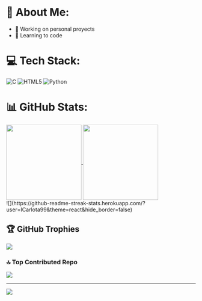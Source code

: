 # 💫 About Me:
- 🔭 Working on personal proyects
- 🌱 Learning to code


# 💻 Tech Stack:
![C](https://img.shields.io/badge/c-%2300599C.svg?style=for-the-badge&logo=c&logoColor=white) ![HTML5](https://img.shields.io/badge/html5-%23E34F26.svg?style=for-the-badge&logo=html5&logoColor=white) ![Python](https://img.shields.io/badge/python-3670A0?style=for-the-badge&logo=python&logoColor=ffdd54)

# 📊 GitHub Stats:
<a href="https://github.com/ICarlota99/github-readme-stats">
  <img height=200 align="center" src="https://github-readme-stats-dusky-rho.vercel.app/api?username=ICarlota99&theme=react&hide_border=false&include_all_commits=false&count_private=false" />
</a>
<a href="https://github.com/ICarlota99/convoychat">
  <img height=200 align="center" src="https://github-readme-stats-dusky-rho.vercel.app/api/top-langs/?username=ICarlota99&layout=pie&show_icons=true&theme=react" />
</a>
<br/>
![](https://github-readme-streak-stats.herokuapp.com/?user=ICarlota99&theme=react&hide_border=false)<br/>

## 🏆 GitHub Trophies
![](https://github-profile-trophy.vercel.app/?username=ICarlota99&theme=react&no-frame=false&no-bg=false&margin-w=4)

### 🔝 Top Contributed Repo
![](https://github-contributor-stats.vercel.app/api?username=ICarlota99&limit=5&theme=react&combine_all_yearly_contributions=true)

---
[![](https://visitcount.itsvg.in/api?id=ICarlota99&icon=0&color=0)](https://visitcount.itsvg.in)


